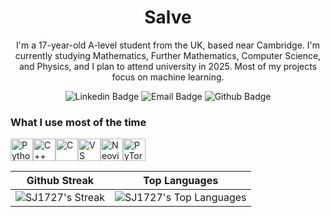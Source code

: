 <h1 align="center">
Salve
</h1>
<p align="center">
I'm a 17-year-old A-level student from the UK, based near Cambridge. I'm currently studying Mathematics, Further Mathematics, Computer Science, and Physics, and I plan to attend university in 2025. Most of my projects focus on machine learning.
</p>

<div align="center">
  
  ![Linkedin Badge](https://img.shields.io/badge/Linkedin-blue?style=flat-square&logo=Linkedin&logoColor=white&link=https%3A%2F%2Fwww.linkedin.com%2Fin%2Fsamuel-johnson-60385a2a1%2F)
  ![Email Badge](https://img.shields.io/badge/Email-red?style=flat-square&logo=GMail&logoColor=white&link=samueljohnson1727%40gmail.com)
  ![Github Badge](https://img.shields.io/badge/Github-black?style=flat-square&logo=Github&logoColor=white&link=https%3A%2F%2Fgithub.com%2FSJ1727)

</div>

### What I use most of the time

<p align="left">
<a href="https://www.python.org/" target="_blank" rel="noreferrer"><img src="https://raw.githubusercontent.com/danielcranney/readme-generator/main/public/icons/skills/python-colored.svg" width="36" height="36" alt="Python" /></a><a href="https://docs.microsoft.com/en-us/cpp/?view=msvc-170" target="_blank" rel="noreferrer"><img src="https://raw.githubusercontent.com/danielcranney/readme-generator/main/public/icons/skills/cplusplus-colored.svg" width="36" height="36" alt="C++" /></a><a href="https://docs.microsoft.com/en-us/cpp/?view=msvc-170" target="_blank" rel="noreferrer"><img src="https://raw.githubusercontent.com/danielcranney/readme-generator/main/public/icons/skills/c-colored.svg" width="36" height="36" alt="C" /></a><a href="https://code.visualstudio.com/" target="_blank" rel="noreferrer"><img src="https://raw.githubusercontent.com/danielcranney/readme-generator/main/public/icons/skills/visualstudiocode.svg" width="36" height="36" alt="VS Code" /></a><a href="https://neovim.io/" target="_blank" rel="noreferrer"><img src="https://raw.githubusercontent.com/danielcranney/readme-generator/main/public/icons/skills/neovim.svg" width="36" height="36" alt="Neovim" /></a><a href="https://pytorch.org/" target="_blank" rel="noreferrer"><img src="https://raw.githubusercontent.com/danielcranney/readme-generator/main/public/icons/skills/pytorch-colored.svg" width="36" height="36" alt="PyTorch" /></a></p>

| Github Streak | Top Languages |
| --- | --- |
| ![SJ1727's Streak](https://github-readme-streak-stats.herokuapp.com/?user=SJ1727&theme=dark&hide_border=true) | ![SJ1727's Top Languages](https://github-readme-stats.vercel.app/api/top-langs/?username=SJ1727&theme=dark&show_icons=true&hide_border=true&layout=compact) |

